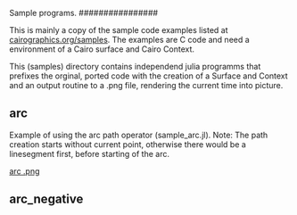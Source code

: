 Sample programs.
################

This is mainly a copy of the sample code examples listed at [cairographics.org/samples](http://www.cairographics.org/samples/).
The examples are C code and need a environment of a Cairo surface and Cairo Context.

This (samples) directory contains independend julia programms that prefixes the orginal, ported code with the creation of a Surface and Context and an output routine to a .png file, rendering the current time into picture.

## arc #

Example of using the arc path operator (sample_arc.jl).
Note: The path creation starts without current point, otherwise there would be a linesegment first, before starting of the arc.

[arc .png](sample_arc.png)

## arc_negative #
